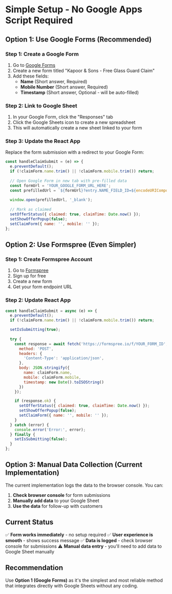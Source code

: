 # Simple Setup - No Google Apps Script Required

## Option 1: Use Google Forms (Recommended)

### Step 1: Create a Google Form
1. Go to [Google Forms](https://forms.google.com/)
2. Create a new form titled "Kapoor & Sons - Free Glass Guard Claim"
3. Add these fields:
   - **Name** (Short answer, Required)
   - **Mobile Number** (Short answer, Required)
   - **Timestamp** (Short answer, Optional - will be auto-filled)

### Step 2: Link to Google Sheet
1. In your Google Form, click the "Responses" tab
2. Click the Google Sheets icon to create a new spreadsheet
3. This will automatically create a new sheet linked to your form

### Step 3: Update the React App
Replace the form submission with a redirect to your Google Form:

```javascript
const handleClaimSubmit = (e) => {
  e.preventDefault();
  if (!claimForm.name.trim() || !claimForm.mobile.trim()) return;
  
  // Open Google Form in new tab with pre-filled data
  const formUrl = 'YOUR_GOOGLE_FORM_URL_HERE';
  const prefilledUrl = `${formUrl}?entry.NAME_FIELD_ID=${encodeURIComponent(claimForm.name)}&entry.MOBILE_FIELD_ID=${encodeURIComponent(claimForm.mobile)}`;
  
  window.open(prefilledUrl, '_blank');
  
  // Mark as claimed
  setOfferStatus({ claimed: true, claimTime: Date.now() });
  setShowOfferPopup(false);
  setClaimForm({ name: '', mobile: '' });
};
```

## Option 2: Use Formspree (Even Simpler)

### Step 1: Create Formspree Account
1. Go to [Formspree](https://formspree.io/)
2. Sign up for free
3. Create a new form
4. Get your form endpoint URL

### Step 2: Update React App
```javascript
const handleClaimSubmit = async (e) => {
  e.preventDefault();
  if (!claimForm.name.trim() || !claimForm.mobile.trim()) return;

  setIsSubmitting(true);
  
  try {
    const response = await fetch('https://formspree.io/f/YOUR_FORM_ID', {
      method: 'POST',
      headers: {
        'Content-Type': 'application/json',
      },
      body: JSON.stringify({
        name: claimForm.name,
        mobile: claimForm.mobile,
        timestamp: new Date().toISOString()
      })
    });

    if (response.ok) {
      setOfferStatus({ claimed: true, claimTime: Date.now() });
      setShowOfferPopup(false);
      setClaimForm({ name: '', mobile: '' });
    }
  } catch (error) {
    console.error('Error:', error);
  } finally {
    setIsSubmitting(false);
  }
};
```

## Option 3: Manual Data Collection (Current Implementation)

The current implementation logs the data to the browser console. You can:

1. **Check browser console** for form submissions
2. **Manually add data** to your Google Sheet
3. **Use the data** for follow-up with customers

## Current Status

✅ **Form works immediately** - no setup required
✅ **User experience is smooth** - shows success message
✅ **Data is logged** - check browser console for submissions
⚠️ **Manual data entry** - you'll need to add data to Google Sheet manually

## Recommendation

Use **Option 1 (Google Forms)** as it's the simplest and most reliable method that integrates directly with Google Sheets without any coding.
